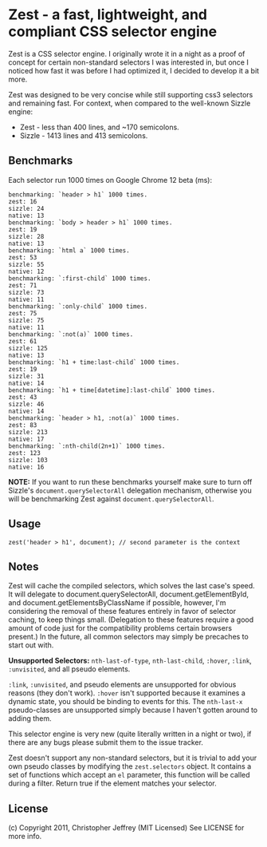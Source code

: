 # Zest - a fast, lightweight, and compliant CSS selector engine

Zest is a CSS selector engine. I originally wrote it in a night as a proof of 
concept for certain non-standard selectors I was interested in, but once I 
noticed how fast it was before I had optimized it, I decided to develop it a 
bit more.

Zest was designed to be very concise while still supporting css3 selectors 
and remaining fast. For context, when compared to the well-known Sizzle engine:
  - Zest - less than 400 lines, and ~170 semicolons.
  - Sizzle - 1413 lines and 413 semicolons.

## Benchmarks

Each selector run 1000 times on Google Chrome 12 beta (ms):

    benchmarking: `header > h1` 1000 times.
    zest: 16
    sizzle: 24
    native: 13
    benchmarking: `body > header > h1` 1000 times.
    zest: 19
    sizzle: 28
    native: 13
    benchmarking: `html a` 1000 times.
    zest: 53
    sizzle: 55
    native: 12
    benchmarking: `:first-child` 1000 times.
    zest: 71
    sizzle: 73
    native: 11
    benchmarking: `:only-child` 1000 times.
    zest: 75
    sizzle: 75
    native: 11
    benchmarking: `:not(a)` 1000 times.
    zest: 61
    sizzle: 125
    native: 13
    benchmarking: `h1 + time:last-child` 1000 times.
    zest: 19
    sizzle: 31
    native: 14
    benchmarking: `h1 + time[datetime]:last-child` 1000 times.
    zest: 43
    sizzle: 46
    native: 14
    benchmarking: `header > h1, :not(a)` 1000 times.
    zest: 83
    sizzle: 213
    native: 17
    benchmarking: `:nth-child(2n+1)` 1000 times.
    zest: 123
    sizzle: 103
    native: 16

__NOTE:__ If you want to run these benchmarks yourself make sure to turn off 
Sizzle's `document.querySelectorAll` delegation mechanism, otherwise you will be 
benchmarking Zest against `document.querySelectorAll`.

## Usage

    zest('header > h1', document); // second parameter is the context

## Notes

Zest will cache the compiled selectors, which solves the last case's speed. 
It will delegate to document.querySelectorAll, document.getElementById, 
and document.getElementsByClassName if possible, however, I'm considering the 
removal of these features entirely in favor of selector caching, to keep 
things small. (Delegation to these features require a good amount of code just 
for the compatibility problems certain browsers present.) In the future, all 
common selectors may simply be precaches to start out with. 

__Unsupported Selectors:__ `nth-last-of-type`, `nth-last-child`, `:hover`, 
`:link`, `:unvisited`, and all pseudo elements.

`:link`, `:unvisited`, and pseudo elements are unsupported for obvious reasons 
(they don't work). `:hover` isn't supported because it examines a dynamic state, 
you should be binding to events for this. The `nth-last-x` pseudo-classes are 
unsupported simply because I haven't gotten around to adding them.

This selector engine is very new (quite literally written in a night or two), 
if there are any bugs please submit them to the issue tracker. 

Zest doesn't support any non-standard selectors, but it is trivial to add 
your own pseudo classes by modifying the `zest.selectors` object. It contains 
a set of functions which accept an `el` parameter, this function will be called 
during a filter. Return true if the element matches your selector. 

## License

(c) Copyright 2011, Christopher Jeffrey (MIT Licensed)
See LICENSE for more info.